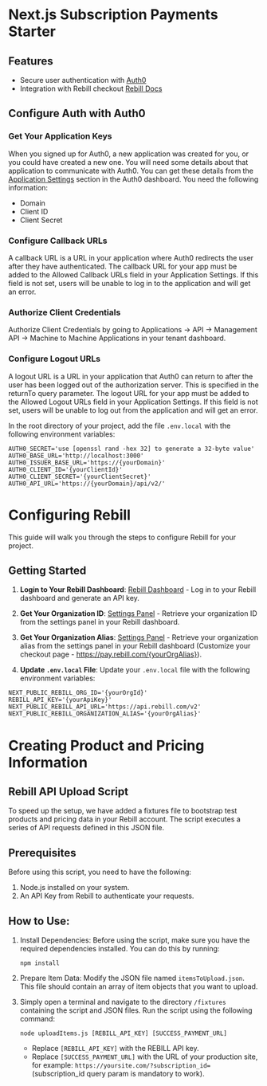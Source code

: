 # Next.js Subscription Payments Starter

## Features

- Secure user authentication with [Auth0](https://auth0.com/)
- Integration with Rebill checkout [Rebill Docs](https://docs.rebill.to/docs/js)

## Configure Auth with Auth0

### Get Your Application Keys

When you signed up for Auth0, a new application was created for you, or you could have created a new one. You will need some details about that application to communicate with Auth0. You can get these details from the [Application Settings](https://manage.auth0.com/#/applications) section in the Auth0 dashboard. You need the following information:

- Domain
- Client ID
- Client Secret

### Configure Callback URLs

A callback URL is a URL in your application where Auth0 redirects the user after they have authenticated. The callback URL for your app must be added to the Allowed Callback URLs field in your Application Settings. If this field is not set, users will be unable to log in to the application and will get an error.

### Authorize Client Credentials

Authorize Client Credentials by going to Applications → API → Management API → Machine to Machine Applications in your tenant dashboard.

### Configure Logout URLs

A logout URL is a URL in your application that Auth0 can return to after the user has been logged out of the authorization server. This is specified in the returnTo query parameter. The logout URL for your app must be added to the Allowed Logout URLs field in your Application Settings. If this field is not set, users will be unable to log out from the application and will get an error.

In the root directory of your project, add the file `.env.local` with the following environment variables:

```env
AUTH0_SECRET='use [openssl rand -hex 32] to generate a 32-byte value'
AUTH0_BASE_URL='http://localhost:3000'
AUTH0_ISSUER_BASE_URL='https://{yourDomain}'
AUTH0_CLIENT_ID='{yourClientId}'
AUTH0_CLIENT_SECRET='{yourClientSecret}'
AUTH0_API_URL='https://{yourDomain}/api/v2/'
```

# Configuring Rebill

This guide will walk you through the steps to configure Rebill for your project.

## Getting Started

1. **Login to Your Rebill Dashboard**: [Rebill Dashboard](https://dashboard.rebill.dev/integrations) - Log in to your Rebill dashboard and generate an API key.

2. **Get Your Organization ID**: [Settings Panel](https://dashboard.rebill.dev/settings) - Retrieve your organization ID from the settings panel in your Rebill dashboard.

3. **Get Your Organization Alias**: [Settings Panel](https://dashboard.rebill.dev/settings) - Retrieve your organization alias from the settings panel in your Rebill dashboard (Customize your checkout page - https://pay.rebill.com/{yourOrgAlias}).

4. **Update `.env.local` File**: Update your `.env.local` file with the following environment variables:

```env
NEXT_PUBLIC_REBILL_ORG_ID='{yourOrgId}'
REBILL_API_KEY='{yourApiKey}'
NEXT_PUBLIC_REBILL_API_URL='https://api.rebill.com/v2'
NEXT_PUBLIC_REBILL_ORGANIZATION_ALIAS='{yourOrgAlias}'
```

# Creating Product and Pricing Information

## Rebill API Upload Script

To speed up the setup, we have added a fixtures file to bootstrap test products and pricing data in your Rebill account. The script executes a series of API requests defined in this JSON file.

## Prerequisites

Before using this script, you need to have the following:

1. Node.js installed on your system.
2. An API Key from Rebill to authenticate your requests.

## How to Use:

1. Install Dependencies:
   Before using the script, make sure you have the required dependencies installed. You can do this by running:

   ```
   npm install
   ```

2. Prepare Item Data:
   Modify the JSON file named `itemsToUpload.json`. This file should contain an array of item objects that you want to upload.

3. Simply open a terminal and navigate to the directory `/fixtures` containing the script and JSON files. Run the script using the following command:

   ```
   node uploadItems.js [REBILL_API_KEY] [SUCCESS_PAYMENT_URL]
   ```

   - Replace `[REBILL_API_KEY]` with the REBILL API key.
   - Replace `[SUCCESS_PAYMENT_URL]` with the URL of your production site, for example: `https://yoursite.com/?subscription_id=` (subscription_id query param is mandatory to work).
